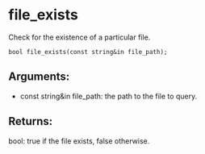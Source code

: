 # file_exists
Check for the existence of a particular file.

`bool file_exists(const string&in file_path);`

## Arguments:
* const string&in file_path: the path to the file to query.

## Returns:
bool: true if the file exists, false otherwise.

